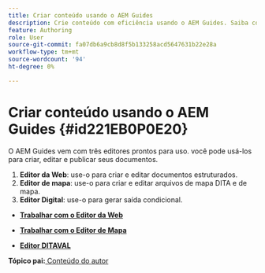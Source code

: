 ```yaml
---
title: Criar conteúdo usando o AEM Guides
description: Crie conteúdo com eficiência usando o AEM Guides. Saiba como criar, editar e publicar seus documentos no AEM Guides.
feature: Authoring
role: User
source-git-commit: fa07db6a9cb8d8f5b133258acd5647631b22e28a
workflow-type: tm+mt
source-wordcount: '94'
ht-degree: 0%

---
```


# Criar conteúdo usando o AEM Guides {#id221EB0P0E20}

O AEM Guides vem com três editores prontos para uso. você pode usá-los para criar, editar e publicar seus documentos.

1. **Editor da Web**: use-o para criar e editar documentos estruturados.
1. **Editor de mapa**: use-o para criar e editar arquivos de mapa DITA e de mapa.
1. **Editor Digital**: use-o para gerar saída condicional.

- **[Trabalhar com o Editor da Web](web-editor.md)**

- **[Trabalhar com o Editor de Mapa](map-editor.md)**

- **[Editor DITAVAL](ditaval-editor.md)**


**Tópico pai:**[ Conteúdo do autor](authoring-content.md)
